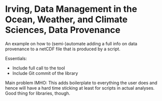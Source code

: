 # Irving, Data Management in the Ocean, Weather, and Climate Sciences, Data Provenance

An example on how to (semi-)automate adding a full info on data provenance to a
netCDF file that is produced by a script.

Essentials:

- Include full call to the tool
- Include Git commit of the library

Main problem IMHO: This adds boilerplate to everything the user does and hence
will have a hard time sticking at least for scripts in actual analyses.  Good
thing for libraries, though.

[Irving_carpentry]: http://damienirving.github.io/capstone-oceanography/03-data-provenance.html
